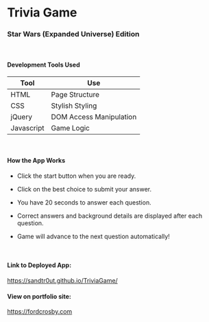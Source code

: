 # Trivia Game
### Star Wars (Expanded Universe) Edition

<br>

#### Development Tools Used
Tool | Use
---- | ---
HTML | Page Structure
CSS | Stylish Styling
jQuery | DOM Access Manipulation
Javascript | Game Logic

<br>

#### How the App Works
 * Click the start button when you are ready.

 * Click on the best choice to submit your answer.
 
 * You have 20 seconds to answer each question.

 * Correct answers and background details are displayed after each question.
 
 * Game will advance to the next question automatically!
 
 <br>
 
 #### Link to Deployed App:
 https://sandtr0ut.github.io/TriviaGame/
 
 #### View on portfolio site:
 https://fordcrosby.com

